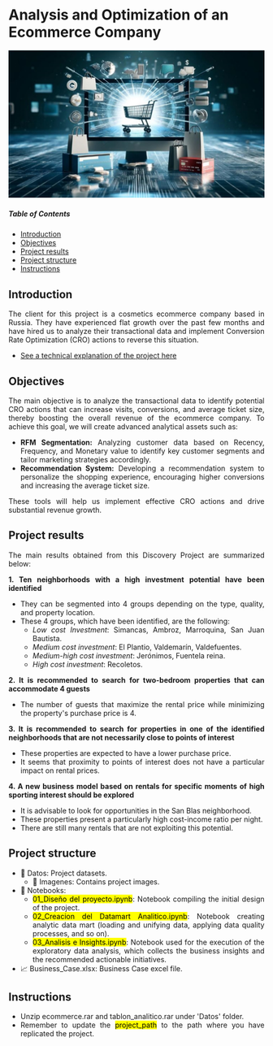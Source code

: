 # Analysis and Optimization of an Ecommerce Company

![featured](https://github.com/pabloelt/analysis-and-optimization-of-an-ecommerce-company//blob/main/Datos/Imagenes/featured.jpg?raw=true)

##### Table of Contents 
* [Introduction](#introduction)
* [Objectives](#objectives)
* [Project results](#project-results)
* [Project structure](#project-structure)
* [Instructions](#instructions)

<div align="justify">
 
## Introduction

The client for this project is a cosmetics ecommerce company based in Russia. They have experienced flat growth over the past few months and have hired us to analyze their transactional data and implement Conversion Rate Optimization (CRO) actions to reverse this situation.

 * [See a technical explanation of the project here](https://pabloelt.github.io/project/project3/)

## Objectives

The main objective is to analyze the transactional data to identify potential CRO actions that can increase visits, conversions, and average ticket size, thereby boosting the overall revenue of the ecommerce company. To achieve this goal, we will create advanced analytical assets such as:

* **RFM Segmentation:** Analyzing customer data based on Recency, Frequency, and Monetary value to identify key customer segments and tailor marketing strategies accordingly.
* **Recommendation System:** Developing a recommendation system to personalize the shopping experience, encouraging higher conversions and increasing the average ticket size.

These tools will help us implement effective CRO actions and drive substantial revenue growth.

## Project results

The main results obtained from this Discovery Project are summarized below:

**1. Ten neighborhoods with a high investment potential have been identified**
* They can be segmented into 4 groups depending on the type, quality, and property location.
* These 4 groups, which have been identified, are the following:
  * *Low cost Investment*: Simancas, Ambroz, Marroquina, San Juan Bautista.
  * *Medium cost investment*: El Plantio, Valdemarín, Valdefuentes.
  * *Medium-high cost investment*: Jerónimos, Fuentela reina.
  * *High cost investment*: Recoletos.

**2. It is recommended to search for two-bedroom properties that can accommodate 4 guests**
* The number of guests that maximize the rental price while minimizing the property's purchase price is 4.

**3. It is recommended to search for properties in one of the identified neighborhoods that are not necessarily close to points of interest**
* These properties are expected to have a lower purchase price.
* It seems that proximity to points of interest does not have a particular impact on rental prices.
  
**4. A new business model based on rentals for specific moments of high sporting interest should be explored**
* It is advisable to look for opportunities in the San Blas neighborhood.
* These properties present a particularly high cost-income ratio per night.
* There are still many rentals that are not exploiting this potential.

## Project structure

* 📁 Datos: Project datasets.
  * 📁 Imagenes: Contains project images.
* 📁 Notebooks:
  * <mark>01_Diseño del proyecto.ipynb</mark>: Notebook compiling the initial design of the project.
  * <mark>02_Creacion del Datamart Analitico.ipynb</mark>: Notebook creating analytic data mart (loading and unifying data, applying data quality processes, and so on).
  * <mark>03_Analisis e Insights.ipynb</mark>: Notebook used for the execution of the exploratory data analysis, which collects the business insights and the recommended actionable initiatives.
* 📈 Business_Case.xlsx: Business Case excel file.

## Instructions

* Unzip ecommerce.rar and tablon_analitico.rar under 'Datos' folder.
* Remember to update the <mark>project_path</mark> to the path where you have replicated the project.

</div>
